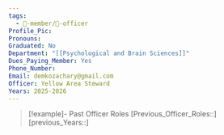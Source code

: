 ```yaml
---
tags:
  - 🧑-member/💠-officer
Profile_Pic: 
Pronouns: 
Graduated: No
Department: "[[Psychological and Brain Sciences]]"
Dues_Paying_Member: Yes
Phone_Number: 
Email: demkozachary@gmail.com
Officer: Yellow Area Steward
Years: 2025-2026
---
```


> [!example]- Past Officer Roles
> [Previous_Officer_Roles::]
> [previous_Years::]
